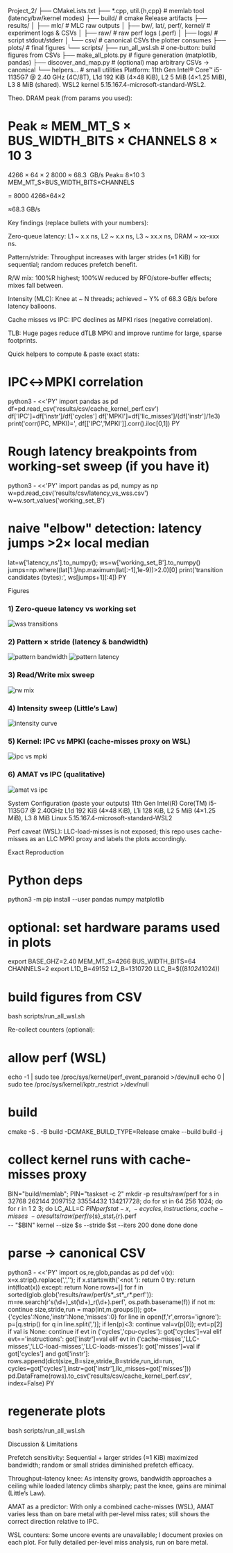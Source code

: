 Project_2/
├── CMakeLists.txt
├── *.cpp, util.{h,cpp}         # memlab tool (latency/bw/kernel modes)
├── build/                      # cmake Release artifacts
├── results/
│   ├── mlc/                    # MLC raw outputs
│   ├── bw/, lat/, perf/, kernel/  # experiment logs & CSVs
│   ├── raw/                    # raw perf logs (.perf)
│   ├── logs/                   # script stdout/stderr
│   └── csv/                    # canonical CSVs the plotter consumes
├── plots/                      # final figures
└── scripts/
    ├── run_all_wsl.sh          # one-button: build figures from CSVs
    ├── make_all_plots.py       # figure generation (matplotlib, pandas)
    ├── discover_and_map.py     # (optional) map arbitrary CSVs → canonical
    └── helpers...              # small utilities
Platform: 11th Gen Intel® Core™ i5-1135G7 @ 2.40 GHz (4C/8T), L1d 192 KiB (4×48 KiB), L2 5 MiB (4×1.25 MiB), L3 8 MiB (shared). WSL2 kernel 5.15.167.4-microsoft-standard-WSL2.

Theo. DRAM peak (from params you used):

Peak
≈
MEM_MT_S
×
BUS_WIDTH_BITS
×
CHANNELS
8
×
10
3
=
4266
×
64
×
2
8000
≈
68.3
 GB/s
Peak≈
8×10
3
MEM_MT_S×BUS_WIDTH_BITS×CHANNELS
	​

=
8000
4266×64×2
	​

≈68.3 GB/s

Key findings (replace bullets with your numbers):

Zero-queue latency: L1 ~ x.x ns, L2 ~ x.x ns, L3 ~ xx.x ns, DRAM ~ xx–xxx ns.

Pattern/stride: Throughput increases with larger strides (≈1 KiB) for sequential; random reduces prefetch benefit.

R/W mix: 100%R highest; 100%W reduced by RFO/store-buffer effects; mixes fall between.

Intensity (MLC): Knee at ~ N threads; achieved ~ Y% of 68.3 GB/s before latency balloons.

Cache misses vs IPC: IPC declines as MPKI rises (negative correlation).

TLB: Huge pages reduce dTLB MPKI and improve runtime for large, sparse footprints.

Quick helpers to compute & paste exact stats:

# IPC↔MPKI correlation
python3 - <<'PY'
import pandas as pd
df=pd.read_csv('results/csv/cache_kernel_perf.csv')
df['IPC']=df['instr']/df['cycles']
df['MPKI']=df['llc_misses']/(df['instr']/1e3)
print('corr(IPC, MPKI)=', df[['IPC','MPKI']].corr().iloc[0,1])
PY

# Rough latency breakpoints from working-set sweep (if you have it)
python3 - <<'PY'
import pandas as pd, numpy as np
w=pd.read_csv('results/csv/latency_vs_wss.csv')
w=w.sort_values('working_set_B')
# naive "elbow" detection: latency jumps >2× local median
lat=w['latency_ns'].to_numpy(); ws=w['working_set_B'].to_numpy()
jumps=np.where((lat[1:]/np.maximum(lat[:-1],1e-9))>2.0)[0]
print('transition candidates (bytes):', ws[jumps+1][:4])
PY

Figures

### 1) Zero-queue latency vs working set
![wss transitions](plots/fig_wss_transitions.png)

### 2) Pattern × stride (latency & bandwidth)
![pattern bandwidth](plots/fig_pattern_bandwidth.png)
![pattern latency](plots/fig_pattern_latency.png)

### 3) Read/Write mix sweep
![rw mix](plots/fig_rw_mix.png)

### 4) Intensity sweep (Little’s Law)
![intensity curve](plots/fig_intensity_curve.png)

### 5) Kernel: IPC vs MPKI (cache-misses proxy on WSL)
![ipc vs mpki](plots/fig_cache_ipc_vs_llc_mpki.png)

### 6) AMAT vs IPC (qualitative)
![amat vs ipc](plots/fig_amat_vs_ipc.png)


System Configuration (paste your outputs)
11th Gen Intel(R) Core(TM) i5-1135G7 @ 2.40GHz
L1d 192 KiB (4×48 KiB), L1i 128 KiB, L2 5 MiB (4×1.25 MiB), L3 8 MiB
Linux 5.15.167.4-microsoft-standard-WSL2


Perf caveat (WSL): LLC-load-misses is not exposed; this repo uses cache-misses as an LLC MPKI proxy and labels the plots accordingly.

Exact Reproduction
# Python deps
python3 -m pip install --user pandas numpy matplotlib

# optional: set hardware params used in plots
export BASE_GHZ=2.40 MEM_MT_S=4266 BUS_WIDTH_BITS=64 CHANNELS=2
export L1D_B=49152 L2_B=1310720 LLC_B=$((8*1024*1024))

# build figures from CSV
bash scripts/run_all_wsl.sh


Re-collect counters (optional):

# allow perf (WSL)
echo -1 | sudo tee /proc/sys/kernel/perf_event_paranoid >/dev/null
echo 0  | sudo tee /proc/sys/kernel/kptr_restrict      >/dev/null

# build
cmake -S . -B build -DCMAKE_BUILD_TYPE=Release
cmake --build build -j

# collect kernel runs with cache-misses proxy
BIN="build/memlab"; PIN="taskset -c 2"
mkdir -p results/raw/perf
for s in 32768 262144 2097152 33554432 134217728; do
  for st in 64 256 1024; do
    for r in 1 2 3; do
      LC_ALL=C $PIN perf stat -x, \
        -e cycles,instructions,cache-misses \
        -o results/raw/perf/s${s}_st${st}_r${r}.perf \
        -- "$BIN" kernel --size $s --stride $st --iters 200
    done
  done
done

# parse -> canonical CSV
python3 - <<'PY'
import os,re,glob,pandas as pd
def v(x): x=x.strip().replace(',',''); 
 if x.startswith('<not '): return 0
 try: return int(float(x))
 except: return None
rows=[]
for f in sorted(glob.glob('results/raw/perf/s*_st*_r*.perf')):
 m=re.search(r's(\d+)_st(\d+)_r(\d+)\.perf', os.path.basename(f))
 if not m: continue
 size,stride,run = map(int,m.groups()); got={'cycles':None,'instr':None,'misses':0}
 for line in open(f,'r',errors='ignore'):
  p=[q.strip() for q in line.split(',')]; 
  if len(p)<3: continue
  val=v(p[0]); evt=p[2]
  if val is None: continue
  if evt in ('cycles','cpu-cycles'): got['cycles']=val
  elif evt=='instructions':         got['instr']=val
  elif evt in ('cache-misses','LLC-misses','LLC-load-misses','LLC-loads-misses'): got['misses']=val
 if got['cycles'] and got['instr']:
  rows.append(dict(size_B=size,stride_B=stride,run_id=run,
                   cycles=got['cycles'],instr=got['instr'],llc_misses=got['misses']))
pd.DataFrame(rows).to_csv('results/csv/cache_kernel_perf.csv', index=False)
PY

# regenerate plots
bash scripts/run_all_wsl.sh

Discussion & Limitations

Prefetch sensitivity: Sequential + larger strides (≈1 KiB) maximized bandwidth; random or small strides diminished prefetch efficacy.

Throughput–latency knee: As intensity grows, bandwidth approaches a ceiling while loaded latency climbs sharply; past the knee, gains are minimal (Little’s Law).

AMAT as a predictor: With only a combined cache-misses (WSL), AMAT varies less than on bare metal with per-level miss rates; still shows the correct direction relative to IPC.

WSL counters: Some uncore events are unavailable; I document proxies on each plot. For fully detailed per-level miss analysis, run on bare metal.
